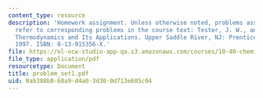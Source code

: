 ```yaml
---
content_type: resource
description: 'Homework assignment. Unless otherwise noted, problems assigned by number
  refer to corresponding problems in the course text: Tester, J. W., and Modell, Michael.
  Thermodynamics and Its Applications. Upper Saddle River, NJ: Prentice Hall PTR,
  1997. ISBN: 0-13-915356-X.'
file: https://ol-ocw-studio-app-qa.s3.amazonaws.com/courses/10-40-chemical-engineering-thermodynamics-fall-2003/0ab388b060a9d4a03d300d713e605c04_problem_set1.pdf
file_type: application/pdf
resourcetype: Document
title: problem_set1.pdf
uid: 0ab388b0-60a9-d4a0-3d30-0d713e605c04
---
```

